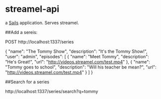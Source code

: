 # streamel-api

a [Sails](http://sailsjs.org) application. Serves streamel.


##Add a sereis:

POST http://localhost:1337/series

{
    "name": "The Tommy Show",
    "description": "It's the Tommy Show!",
    "user": "admin",
    "episodes": [
        {
            "name": "Meet Tommy",
            "description": "He's Great!",
            "url": "http://videos.streamel.com/test.mp4"
        },
        {
            "name": "Tommy goes to school",
            "description": "Will his teacher be mean?",
            "url": "http://videos.streamel.com/test.mp4"
        }
    ]
}

##Search for a series

http://localhost:1337/series/search?q=tommy